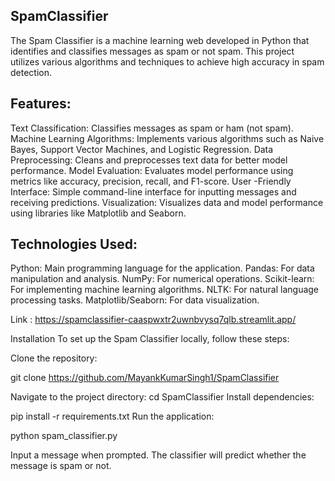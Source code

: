 ## SpamClassifier
The Spam Classifier is a machine learning web developed in Python that identifies and classifies messages as spam or not spam. This project utilizes various algorithms and techniques to achieve high accuracy in spam detection.

## Features:
  Text Classification: Classifies messages as spam or ham (not spam).
  Machine Learning Algorithms: Implements various algorithms such as Naive Bayes, Support Vector Machines, and Logistic Regression.
  Data Preprocessing: Cleans and preprocesses text data for better model performance.
  Model Evaluation: Evaluates model performance using metrics like accuracy, precision, recall, and F1-score.
  User -Friendly Interface: Simple command-line interface for inputting messages and receiving predictions.
  Visualization: Visualizes data and model performance using libraries like Matplotlib and Seaborn.

## Technologies Used:
  Python: Main programming language for the application.
  Pandas: For data manipulation and analysis.
  NumPy: For numerical operations.
  Scikit-learn: For implementing machine learning algorithms.
  NLTK: For natural language processing tasks.
  Matplotlib/Seaborn: For data visualization.

Link : https://spamclassifier-caaspwxtr2uwnbvysq7qlb.streamlit.app/

Installation
  To set up the Spam Classifier locally, follow these steps:
  
  Clone the repository:
  
  git clone https://github.com/MayankKumarSingh1/SpamClassifier
  
  Navigate to the project directory:
  cd SpamClassifier
  Install dependencies:
  
  pip install -r requirements.txt
  Run the application:
  
  python spam_classifier.py

Input a message when prompted.
The classifier will predict whether the message is spam or not.
